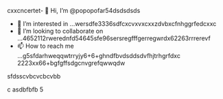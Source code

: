 cxxcncertet- 👋 Hi, I’m @popopofar54dsdsdsds
- 👀 I’m interested in ...wersdfe3336sdfcxcvxvxcxxzdvbxcfnhggrfedcxxc
- 💞️ I’m looking to collaborate on ...4652112rwerednfd54645sfe96sersregfffgerregwrdx62263rrrerevf
- 📫 How to reach me ...g5sfdarhweqqwtrryjy6+6+ghndfbvdsddsdvfhjtrhgrfdxc
2223xx66+bgfgffsdgcnvgrefqwwqdw
<!---vxcvchghndsfffmbvsdvdsvdsdwwq
popopofar/popopofar is a ✨ special ✨ repository because its `README.md` (this file) appears on your GitHub profile.ggfbf cvcxcxcxk
You can click the Preview link to take a look at your changes.sdfdfs
--->sfdsscvbcvcbcvbb
c
asdbfbfb
5
